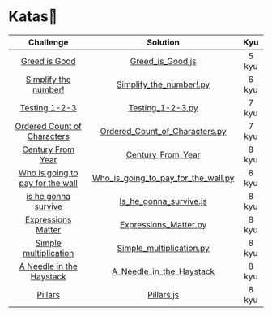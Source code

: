 # Katas🏯

|   Challenge   |  Solution  |  Kyu  |
|:-------------:|:----------:|:-----:|
|[Greed is Good](https://www.codewars.com/kata/5270d0d18625160ada0000e4)|[Greed_is_Good.js](./Greed_is_Good.js)| 5 kyu
|[Simplify the number!](https://www.codewars.com/kata/5800b6568f7ddad2c10000ae)|[Simplify_the_number!.py](./Simplify_the_number!.py)| 6 kyu
|[Testing 1-2-3](https://www.codewars.com/kata/54bf85e3d5b56c7a05000cf9)|[Testing_1-2-3.py](./Testing_1-2-3.py)| 7 kyu
|[Ordered Count of Characters](https://www.codewars.com/kata/57a6633153ba33189e000074)|[Ordered_Count_of_Characters.py](./Ordered_Count_of_Characters.py)|7 kyu
|[Century From Year](https://www.codewars.com/kata/5a3fe3dde1ce0e8ed6000097)|[Century_From_Year](./Century_From_Year.py)|8 kyu
|[Who is going to pay for the wall](https://www.codewars.com/kata/58bf9bd943fadb2a980000a7)|[Who_is_going_to_pay_for_the_wall.py](./Who_is_going_to_pay_for_the_wall.py)|8 kyu
|[is he gonna survive](https://www.codewars.com/kata/59ca8246d751df55cc00014c)|[Is_he_gonna_survive.js](./Is_he_gonna_survive.js)| 8 kyu
|[Expressions Matter](https://www.codewars.com/kata/5ae62fcf252e66d44d00008e)|[Expressions_Matter.py](./Expressions_Matter.py)| 8 kyu
|[Simple multiplication](https://www.codewars.com/kata/583710ccaa6717322c000105)|[Simple_multiplication.py](./Simple_multiplication.py)|8 kyu
|[A Needle in the Haystack](https://www.codewars.com/kata/56676e8fabd2d1ff3000000c)|[A_Needle_in_the_Haystack](./A_Needle_in_the_Haystack.py)| 8 kyu
|[Pillars](https://www.codewars.com/kata/5bb0c58f484fcd170700063d)|[Pillars.js](./Pillars.js)| 8 kyu


